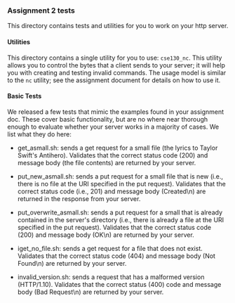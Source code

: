 ### Assignment 2 tests

This directory contains tests and utilities for you to work on your
http server.

#### Utilities

This directory contains a single utility for you to use: `cse130_nc`.
This utility allows you to control the bytes that a client sends to
your server; it will help you with creating and testing invalid
commands.  The usage model is similar to the `nc` utility; see the
assignment document for details on how to use it.

#### Basic Tests

We released a few tests that mimic the examples found in your
assignment doc.  These cover basic functionality, but are no where
near thorough enough to evaluate whether your server works in a
majority of cases. We list what they do here:

* get_asmall.sh: sends a get request for a small file (the lyrics to
  Taylor Swift's Antihero).  Validates that the correct status code
  (200) and message body (the file contents) are returned by your
  server.

* put_new_asmall.sh: sends a put request for a small file that is new
  (i.e., there is no file at the URI specified in the put request).
  Validates that the correct status code (i.e., 201) and message body
  (Created\n) are returned in the response from your server.

* put_overwrite_asmall.sh: sends a put request for a small that is
  already contained in the server's directory (i.e., there is already
  a file at the URI specified in the put request).  Validates that the
  correct status code (200) and message body (OK\n) are returned by
  your server.

* iget_no_file.sh: sends a get request for a file that does not exist.
  Validates that the correct status code (404) and message body (Not
  Found\n) are returned by your server.

* invalid_version.sh: sends a request that has a malformed version
  (HTTP/1.10).  Validates that the correct status (400) code and message
  body (Bad Request\n) are returned by your server.

